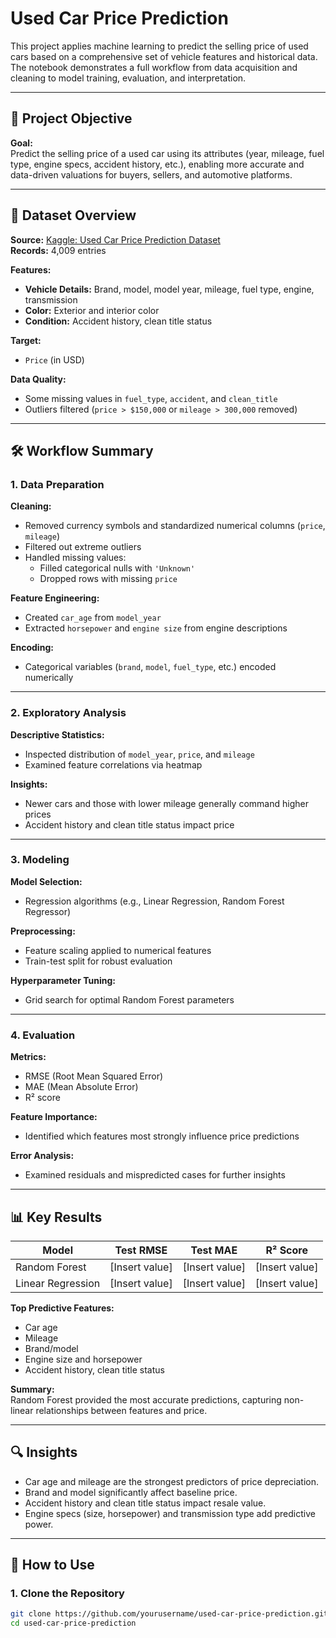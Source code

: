 # Used Car Price Prediction

This project applies machine learning to predict the selling price of used cars based on a comprehensive set of vehicle features and historical data. The notebook demonstrates a full workflow from data acquisition and cleaning to model training, evaluation, and interpretation.

---

## 🚗 Project Objective

**Goal:**  
Predict the selling price of a used car using its attributes (year, mileage, fuel type, engine specs, accident history, etc.), enabling more accurate and data-driven valuations for buyers, sellers, and automotive platforms.

---

## 📂 Dataset Overview

**Source:** [Kaggle: Used Car Price Prediction Dataset](https://www.kaggle.com/datasets/taeefnajib/used-car-price-prediction-dataset/data)  
**Records:** 4,009 entries

**Features:**

- **Vehicle Details:** Brand, model, model year, mileage, fuel type, engine, transmission  
- **Color:** Exterior and interior color  
- **Condition:** Accident history, clean title status  

**Target:**  
- `Price` (in USD)

**Data Quality:**

- Some missing values in `fuel_type`, `accident`, and `clean_title`
- Outliers filtered (`price > $150,000` or `mileage > 300,000` removed)

---

## 🛠️ Workflow Summary

### 1. Data Preparation

**Cleaning:**

- Removed currency symbols and standardized numerical columns (`price`, `mileage`)
- Filtered out extreme outliers
- Handled missing values:
  - Filled categorical nulls with `'Unknown'`
  - Dropped rows with missing `price`

**Feature Engineering:**

- Created `car_age` from `model_year`
- Extracted `horsepower` and `engine size` from engine descriptions

**Encoding:**

- Categorical variables (`brand`, `model`, `fuel_type`, etc.) encoded numerically

---

### 2. Exploratory Analysis

**Descriptive Statistics:**

- Inspected distribution of `model_year`, `price`, and `mileage`
- Examined feature correlations via heatmap

**Insights:**

- Newer cars and those with lower mileage generally command higher prices
- Accident history and clean title status impact price

---

### 3. Modeling

**Model Selection:**

- Regression algorithms (e.g., Linear Regression, Random Forest Regressor)

**Preprocessing:**

- Feature scaling applied to numerical features
- Train-test split for robust evaluation

**Hyperparameter Tuning:**

- Grid search for optimal Random Forest parameters

---

### 4. Evaluation

**Metrics:**

- RMSE (Root Mean Squared Error)
- MAE (Mean Absolute Error)
- R² score

**Feature Importance:**

- Identified which features most strongly influence price predictions

**Error Analysis:**

- Examined residuals and mispredicted cases for further insights

---

## 📊 Key Results

| Model             | Test RMSE     | Test MAE      | R² Score      |
|------------------|----------------|---------------|---------------|
| Random Forest     | [Insert value] | [Insert value] | [Insert value] |
| Linear Regression | [Insert value] | [Insert value] | [Insert value] |

**Top Predictive Features:**

- Car age  
- Mileage  
- Brand/model  
- Engine size and horsepower  
- Accident history, clean title status  

**Summary:**  
Random Forest provided the most accurate predictions, capturing non-linear relationships between features and price.

---

## 🔍 Insights

- Car age and mileage are the strongest predictors of price depreciation.
- Brand and model significantly affect baseline price.
- Accident history and clean title status impact resale value.
- Engine specs (size, horsepower) and transmission type add predictive power.

---

## 🚀 How to Use

### 1. Clone the Repository

```bash
git clone https://github.com/yourusername/used-car-price-prediction.git
cd used-car-price-prediction
